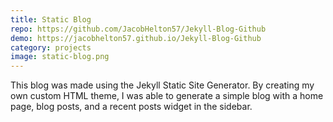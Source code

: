 ```yaml
---
title: Static Blog
repo: https://github.com/JacobHelton57/Jekyll-Blog-Github
demo: https://jacobhelton57.github.io/Jekyll-Blog-Github
category: projects
image: static-blog.png
---
```


This blog was made using the Jekyll Static Site Generator. By creating my own custom HTML theme, I was able to generate a simple blog with a home page, blog posts, and a recent posts widget in the sidebar.
